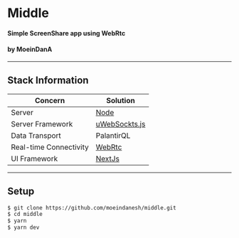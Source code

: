 # Middle

#### Simple ScreenShare app using WebRtc

#### by **MoeinDanA**

---

## Stack Information

| Concern                | Solution                                                       |
| ---------------------- | -------------------------------------------------------------- |
| Server                 | [Node](https://nodejs.org/)                                    |
| Server Framework       | [uWebSockts.js](https://github.com/uNetworking/uWebSockets.js) |
| Data Transport         | PalantirQL                                                     |
| Real-time Connectivity | [WebRtc](https://webrtc.org)                                   |
| UI Framework           | [NextJs](https://nextjs.org/)                                  |

---

## Setup

```bash
$ git clone https://github.com/moeindanesh/middle.git
$ cd middle
$ yarn
$ yarn dev
```
